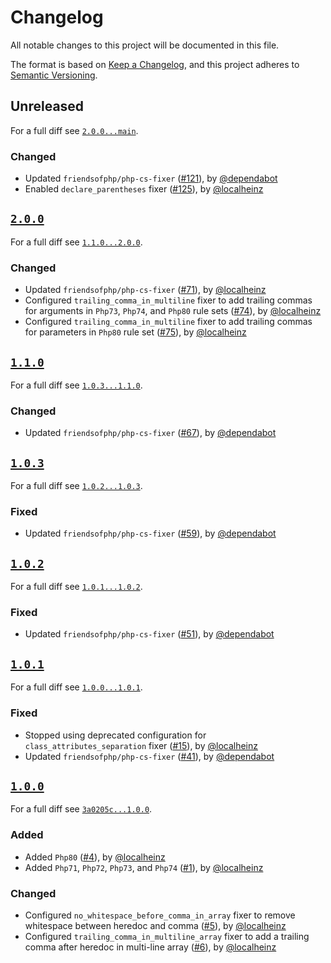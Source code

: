 # Changelog

All notable changes to this project will be documented in this file.

The format is based on [Keep a Changelog](https://keepachangelog.com/en/1.0.0/), and this project adheres to [Semantic Versioning](https://semver.org/spec/v2.0.0.html).

## Unreleased

For a full diff see [`2.0.0...main`][2.0.0...main].

### Changed

* Updated `friendsofphp/php-cs-fixer` ([#121]), by [@dependabot]
* Enabled `declare_parentheses` fixer ([#125]), by [@localheinz]

## [`2.0.0`][2.0.0]

For a full diff see [`1.1.0...2.0.0`][1.1.0...2.0.0].

### Changed

* Updated `friendsofphp/php-cs-fixer` ([#71]), by [@localheinz]
* Configured `trailing_comma_in_multiline` fixer to add trailing commas for arguments in `Php73`, `Php74`, and `Php80` rule sets ([#74]), by [@localheinz]
* Configured `trailing_comma_in_multiline` fixer to add trailing commas for parameters in `Php80` rule set ([#75]), by [@localheinz]

## [`1.1.0`][1.1.0]

For a full diff see [`1.0.3...1.1.0`][1.0.3...1.1.0].

### Changed

* Updated `friendsofphp/php-cs-fixer` ([#67]), by [@dependabot]

## [`1.0.3`][1.0.3]

For a full diff see [`1.0.2...1.0.3`][1.0.2...1.0.3].

### Fixed

* Updated `friendsofphp/php-cs-fixer` ([#59]), by [@dependabot]

## [`1.0.2`][1.0.2]

For a full diff see [`1.0.1...1.0.2`][1.0.1...1.0.2].

### Fixed

* Updated `friendsofphp/php-cs-fixer` ([#51]), by [@dependabot]

## [`1.0.1`][1.0.1]

For a full diff see [`1.0.0...1.0.1`][1.0.0...1.0.1].

### Fixed

* Stopped using deprecated configuration for `class_attributes_separation` fixer ([#15]), by [@localheinz]
* Updated `friendsofphp/php-cs-fixer` ([#41]), by [@dependabot]

## [`1.0.0`][1.0.0]

For a full diff see [`3a0205c...1.0.0`][3a0205c...1.0.0].

### Added

* Added `Php80` ([#4]), by [@localheinz]
* Added `Php71`, `Php72`, `Php73`, and `Php74` ([#1]), by [@localheinz]

### Changed

* Configured `no_whitespace_before_comma_in_array` fixer to remove whitespace between heredoc and comma ([#5]), by [@localheinz]
* Configured `trailing_comma_in_multiline_array` fixer to add a trailing comma after heredoc in multi-line array ([#6]), by [@localheinz]

[1.0.0]: https://github.com/hks-systeme/php-cs-fixer-config/releases/tag/1.0.0
[1.0.1]: https://github.com/hks-systeme/php-cs-fixer-config/releases/tag/1.0.1
[1.0.2]: https://github.com/hks-systeme/php-cs-fixer-config/releases/tag/1.0.2
[1.0.3]: https://github.com/hks-systeme/php-cs-fixer-config/releases/tag/1.0.3
[1.1.0]: https://github.com/hks-systeme/php-cs-fixer-config/releases/tag/1.1.0
[2.0.0]: https://github.com/hks-systeme/php-cs-fixer-config/releases/tag/2.0.0

[3a0205c...1.0.0]: https://github.com/hks-systeme/php-cs-fixer-config/compare/3a0205c...1.0.0
[1.0.0...1.0.1]: https://github.com/hks-systeme/php-cs-fixer-config/compare/1.0.0...1.0.1
[1.0.1...1.0.2]: https://github.com/hks-systeme/php-cs-fixer-config/compare/1.0.1...1.0.2
[1.0.2...1.0.3]: https://github.com/hks-systeme/php-cs-fixer-config/compare/1.0.2...1.0.3
[1.0.3...1.1.0]: https://github.com/hks-systeme/php-cs-fixer-config/compare/1.0.3...1.1.0
[1.1.0...2.0.0]: https://github.com/hks-systeme/php-cs-fixer-config/compare/1.1.0...2.0.0
[2.0.0...main]: https://github.com/hks-systeme/php-cs-fixer-config/compare/2.0.0...main

[#1]: https://github.com/hks-systeme/php-cs-fixer-config/pull/1
[#4]: https://github.com/hks-systeme/php-cs-fixer-config/pull/4
[#5]: https://github.com/hks-systeme/php-cs-fixer-config/pull/5
[#6]: https://github.com/hks-systeme/php-cs-fixer-config/pull/6
[#15]: https://github.com/hks-systeme/php-cs-fixer-config/pull/15
[#41]: https://github.com/hks-systeme/php-cs-fixer-config/pull/41
[#51]: https://github.com/hks-systeme/php-cs-fixer-config/pull/51
[#59]: https://github.com/hks-systeme/php-cs-fixer-config/pull/59
[#67]: https://github.com/hks-systeme/php-cs-fixer-config/pull/67
[#71]: https://github.com/hks-systeme/php-cs-fixer-config/pull/71
[#74]: https://github.com/hks-systeme/php-cs-fixer-config/pull/74
[#75]: https://github.com/hks-systeme/php-cs-fixer-config/pull/75
[#121]: https://github.com/hks-systeme/php-cs-fixer-config/pull/121
[#125]: https://github.com/hks-systeme/php-cs-fixer-config/pull/125

[@dependabot]: https://github.com/apps/dependabot
[@localheinz]: https://github.com/localheinz
